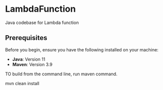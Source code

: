 # LambdaFunction
Java codebase for Lambda function

## Prerequisites

Before you begin, ensure you have the following installed on your machine:

- **Java**: Version 11
- **Maven**: Version 3.9

TO build from the command line, run maven command.

mvn clean install

